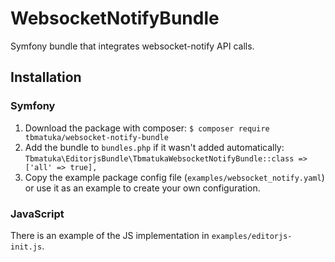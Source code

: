 # WebsocketNotifyBundle
Symfony bundle that integrates websocket-notify API calls.

## Installation

### Symfony

1. Download the package with composer: `$ composer require tbmatuka/websocket-notify-bundle`
1. Add the bundle to `bundles.php` if it wasn't added automatically: `Tbmatuka\EditorjsBundle\TbmatukaWebsocketNotifyBundle::class => ['all' => true],`
1. Copy the example package config file (`examples/websocket_notify.yaml`) or use it as an example to create your own configuration.

### JavaScript

There is an example of the JS implementation in `examples/editorjs-init.js`.
